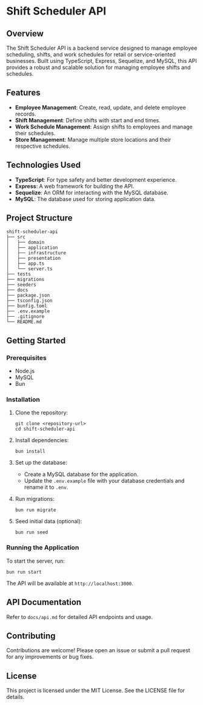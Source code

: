 # Shift Scheduler API

## Overview
The Shift Scheduler API is a backend service designed to manage employee scheduling, shifts, and work schedules for retail or service-oriented businesses. Built using TypeScript, Express, Sequelize, and MySQL, this API provides a robust and scalable solution for managing employee shifts and schedules.

## Features
- **Employee Management**: Create, read, update, and delete employee records.
- **Shift Management**: Define shifts with start and end times.
- **Work Schedule Management**: Assign shifts to employees and manage their schedules.
- **Store Management**: Manage multiple store locations and their respective schedules.

## Technologies Used
- **TypeScript**: For type safety and better development experience.
- **Express**: A web framework for building the API.
- **Sequelize**: An ORM for interacting with the MySQL database.
- **MySQL**: The database used for storing application data.

## Project Structure
```
shift-scheduler-api
├── src
│   ├── domain
│   ├── application
│   ├── infrastructure
│   ├── presentation
│   ├── app.ts
│   └── server.ts
├── tests
├── migrations
├── seeders
├── docs
├── package.json
├── tsconfig.json
├── bunfig.toml
├── .env.example
├── .gitignore
└── README.md
```

## Getting Started

### Prerequisites
- Node.js
- MySQL
- Bun

### Installation
1. Clone the repository:
   ```
   git clone <repository-url>
   cd shift-scheduler-api
   ```

2. Install dependencies:
   ```
   bun install
   ```

3. Set up the database:
   - Create a MySQL database for the application.
   - Update the `.env.example` file with your database credentials and rename it to `.env`.

4. Run migrations:
   ```
   bun run migrate
   ```

5. Seed initial data (optional):
   ```
   bun run seed
   ```

### Running the Application
To start the server, run:
```
bun run start
```

The API will be available at `http://localhost:3000`.

## API Documentation
Refer to `docs/api.md` for detailed API endpoints and usage.

## Contributing
Contributions are welcome! Please open an issue or submit a pull request for any improvements or bug fixes.

## License
This project is licensed under the MIT License. See the LICENSE file for details.